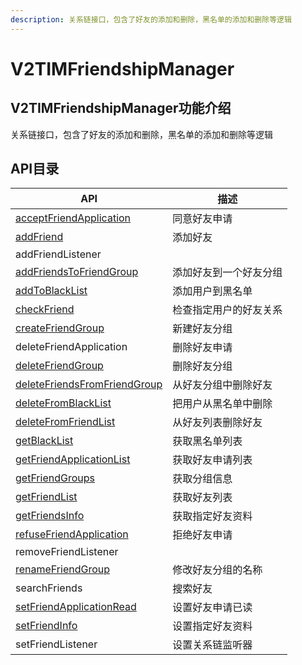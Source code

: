 ```yaml
---
description: 关系链接口，包含了好友的添加和删除，黑名单的添加和删除等逻辑
---
```


# V2TIMFriendshipManager

## V2TIMFriendshipManager功能介绍

关系链接口，包含了好友的添加和删除，黑名单的添加和删除等逻辑

## API目录

| API                                                                      | 描述          |
| ------------------------------------------------------------------------ | ----------- |
| [acceptFriendApplication](acceptfriendapplication.md)                    | 同意好友申请      |
| [addFriend](addfriend.md)                                                | 添加好友        |
| addFriendListener                                                        |             |
| [addFriendsToFriendGroup](addfriendstofriendgroup.md)                    | 添加好友到一个好友分组 |
| [addToBlackList](addtoblacklist.md)                                      | 添加用户到黑名单    |
| [checkFriend](checkfriend.md)                                            | 检查指定用户的好友关系 |
| [createFriendGroup](createfriendgroup.md)                                | 新建好友分组      |
| deleteFriendApplication                                                  | 删除好友申请      |
| [deleteFriendGroup](deletefriendgroup.md)                                | 删除好友分组      |
| [deleteFriendsFromFriendGroup](deletefriendsfromfriendgroup.md)          | 从好友分组中删除好友  |
| [deleteFromBlackList](deletefromblacklist.md)                            | 把用户从黑名单中删除  |
| [deleteFromFriendList](deletefromfriendlist.md)                          | 从好友列表删除好友   |
| [getBlackList](getblacklist.md)                                          | 获取黑名单列表     |
| [getFriendApplicationList](./#v2timfriendshipmanager-gong-neng-jie-shao) | 获取好友申请列表    |
| [getFriendGroups](getfriendgroups.md)                                    | 获取分组信息      |
| [getFriendList](getfriendlist.md)                                        | 获取好友列表      |
| [getFriendsInfo](getfriendsinfo.md)                                      | 获取指定好友资料    |
| [refuseFriendApplication](refusefriendapplication.md)                    | 拒绝好友申请      |
| removeFriendListener                                                     |             |
| [renameFriendGroup](renamefriendgroup.md)                                | 修改好友分组的名称   |
| searchFriends                                                            | 搜索好友        |
| [setFriendApplicationRead](setfriendapplicationread.md)                  | 设置好友申请已读    |
| [setFriendInfo](setfriendinfo.md)                                        | 设置指定好友资料    |
| setFriendListener                                                        | 设置关系链监听器    |
